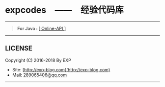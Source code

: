 # expcodes　——　经验代码库

------



> <b>For&nbsp;Java&nbsp;:&nbsp;</b>[[ Online-API ]](https://lyy289065406.github.io/api-online/)



------

## LICENSE

Copyright (C) 2016-2018 By EXP

* Site: [http://exp-blog.com](http://exp-blog.com) 
* Mail: <a href="mailto:289065406@qq.com?subject=[EXP's Github]%20Your%20Question%20（请写下您的疑问）&amp;body=What%20can%20I%20help%20you?%20（需要我提供什么帮助吗？）">289065406@qq.com</a>


------

